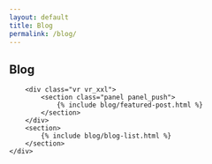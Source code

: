 ```yaml
---
layout: default
title: Blog
permalink: /blog/
---
```


<div class="section">
    <div class="section-wrap">
        <div class="vr vr_md">
            <h2 class="hdg hdg_2">Blog</h2>
        </div>

        <div class="vr vr_xxl">
            <section class="panel panel_push">
                {% include blog/featured-post.html %}
            </section>
        </div>
        <section>
            {% include blog/blog-list.html %}
        </section>
    </div>
</div>


